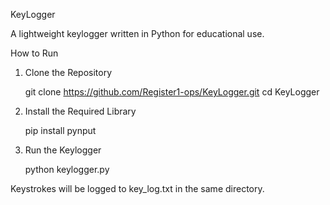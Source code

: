 KeyLogger

A lightweight keylogger written in Python for educational use.

How to Run

1. Clone the Repository

    git clone https://github.com/Register1-ops/KeyLogger.git
    cd KeyLogger

2. Install the Required Library

    pip install pynput

3. Run the Keylogger

    python keylogger.py

Keystrokes will be logged to key_log.txt in the same directory.

